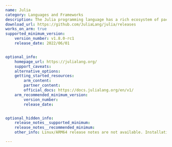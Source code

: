 ```yaml
---
name: Julia  
category: Languages and Frameworks
description: The Julia programming language has a rich ecosystem of packages that enhance its capabilities for various applications, including data analysis, scientific computing, machine learning.
download_url: https://github.com/JuliaLang/julia/releases
works_on_arm: true
supported_minimum_version:
    version_number: v1.8.0-rc1
    release_date: 2022/06/01


optional_info:
    homepage_url: https://julialang.org/
    support_caveats:
    alternative_options:
    getting_started_resources:
        arm_content: 
        partner_content: 
        official_docs: https://docs.julialang.org/en/v1/
    arm_recommended_minimum_version:
        version_number:
        release_date: 


optional_hidden_info:
    release_notes__supported_minimum: 
    release_notes__recommended_minimum:
    other_info: Linux/ARM64 release notes are not available. Installation and testing are done via the [tar archive](https://github.com/JuliaLang/julia/releases/tag/v1.8.0-rc1).   

---
```

